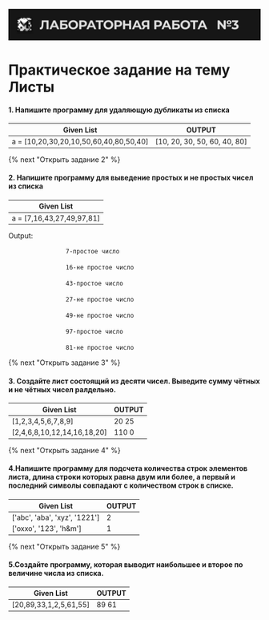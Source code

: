 ![alt MATE Programming Lab](https://github.com/MATE-Programming/3_Lists/blob/main/lab_3.svg)
# Практическое задание на тему Листы

#### 1. Напишите программу для удаляющую дубликаты из списка


| Given List | OUTPUT |
|   ---   |   ---  |
| a = [10,20,30,20,10,50,60,40,80,50,40] | [10, 20, 30, 50, 60, 40, 80] |

{% next "Открыть задание 2" %}
#### 2. Напишите программу для выведение простых и не простых чисел из списка


| Given List |
|   ---   |
| a = [7,16,43,27,49,97,81] | 
                    
                    
Output:             
  
                    7-простое число
                    
                    16-не простое число
                    
                    43-простое число
                    
                    27-не простое число
                    
                    49-не простое число
                    
                    97-простое число
                    
                    81-не простое число 

{% next "Открыть задание 3" %}
#### 3. Создайте лист состоящий из десяти чисел. Выведите сумму чётных и не чётных чисел ралдельно.


| Given List | OUTPUT |
|   ---   |   ---  |
| [1,2,3,4,5,6,7,8,9] | 20   25 |
| [2,4,6,8,10,12,14,16,18,20] | 110   0 |

{% next "Открыть задание 4" %}
#### 4.Напишите программу для подсчета количества строк элементов листа, длина строки которых равна двум или более, а первый и последний символы совпадают с количеством строк в списке.


| Given List | OUTPUT |
|   ---   |   ---  |
| ['abc', 'aba', 'xyz', '1221'] | 2 |
| ['oxxo', '123', 'h&m'] | 1 |

{% next "Открыть задание 5" %}
#### 5.Создайте программу, которая выводит наибольшее и второе по величине числа из списка.

| Given List | OUTPUT |
|   ---   |   ---  |
| [20,89,33,1,2,5,61,55] | 89 61 
